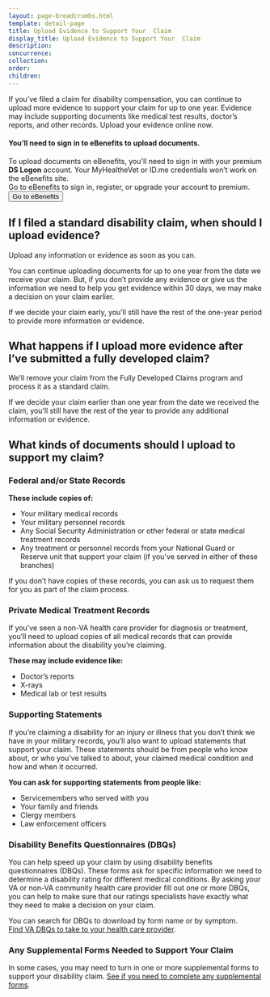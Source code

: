 ```yaml
---
layout: page-breadcrumbs.html
template: detail-page
title: Upload Evidence to Support Your  Claim
display_title: Upload Evidence to Support Your  Claim
description:
concurrence:
collection: 
order: 
children:
---
```

<div itemscope itemtype="http://schema.org/FAQPage">
<div itemprop="description" class="va-introtext">

If you’ve filed a claim for disability compensation, you can continue to upload more evidence to support your claim for up to one year. Evidence may include supporting documents like medical test results, doctor’s reports, and other records. Upload your evidence online now.

</div>

<div class="va-sign-in-alert usa-alert usa-alert-info">
  <div class="usa-alert-body">
    <h4 class="usa-alert-heading">You’ll need to sign in to eBenefits to upload documents.</h4>
    <p class="usa-alert-text"> To upload documents on eBenefits, you'll need to sign in with your premium <b>DS Logon</b> account. Your MyHealtheVet or ID.me credentials won’t work on the eBenefits site.<br>
      Go to eBenefits to sign in, register, or upgrade your account to premium.<br>
      <button class="usa-button-primary">Go to eBenefits</button>
    </p>
  </div>
</div>

<div itemscope itemtype="http://schema.org/Question">

<h2 itemprop="name">If I filed a standard disability claim, when should I upload evidence?</h2>
<div itemprop="acceptedAnswer" itemscope itemtype="http://schema.org/Answer">
<div itemprop="text">

Upload any information or evidence as soon as you can. 

You can continue uploading documents for up to one year from the date we receive your claim. But, if you don’t provide any evidence or give us the information we need to help you get evidence within 30 days, we may make a decision on your claim earlier.

If we decide your claim early, you’ll still have the rest of the one-year period to provide more information or evidence. </div>
</div>
</div>
</div>

<div itemscope itemtype="http://schema.org/Question">

<h2 itemprop="name">What happens if I upload more evidence after I’ve submitted a fully developed claim?</h2>
<div itemprop="acceptedAnswer" itemscope itemtype="http://schema.org/Answer">
<div itemprop="text">

We’ll remove your claim from the Fully Developed Claims program and process it as a standard claim. 

If we decide your claim earlier than one year from the date we received the claim, you’ll still have the rest of the year to provide any additional information or evidence.
</div>
</div>
</div>

<div itemscope itemtype="http://schema.org/Question">

<h2 itemprop="name">What kinds of documents should I upload to support my claim?</h2>
<div itemprop="acceptedAnswer" itemscope itemtype="http://schema.org/Answer">
<div itemprop="text">

### Federal and/or State Records

**These include copies of:**
- Your military medical records
- Your military personnel records
- Any Social Security Administration or other federal or state medical treatment records
- Any treatment or personnel records from your National Guard or Reserve unit that support your claim (if you've served in either of these branches)

If you don’t have copies of these records, you can ask us to request them for you as part of the claim process.

### Private Medical Treatment Records 

If you’ve seen a non-VA health care provider for diagnosis or treatment, you’ll need to upload copies of all medical records that can provide information about the disability you’re claiming. 

**These may include evidence like:**
- Doctor’s reports
- X-rays
- Medical lab or test results

### Supporting Statements

If you’re claiming a disability for an injury or illness that you don’t think we have in your military records, you’ll also want to upload statements that support your claim. These statements should be from people who know about, or who you’ve talked to about, your claimed medical condition and how and when it occurred. 

**You can ask for supporting statements from people like:**
- Servicemembers who served with you 
- Your family and friends
- Clergy members
- Law enforcement officers

### Disability Benefits Questionnaires (DBQs)

You can help speed up your claim by using disability benefits questionnaires (DBQs). These forms ask for specific information we need to determine a disability rating for different medical conditions. By asking your VA or non-VA community health care provider fill out one or more DBQs, you can help to make sure that our ratings specialists have exactly what they need to make a decision on your claim.

You can search for DBQs to download by form name or by symptom. <br>
[Find VA DBQs to take to your health care provider](https://www.benefits.va.gov/compensation/dbq_disabilityexams.asp).

### Any Supplemental Forms Needed to Support Your Claim

In some cases, you may need to turn in one or more supplemental forms to support your disability claim.
[See if you need to complete any supplemental forms](https://www.vets.gov/disability-benefits/apply/supplemental-forms/).
</div>
</div>
</div>
</div>
